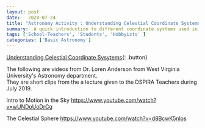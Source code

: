 ```yaml
---
layout: post
date:   2020-07-24
title: "Astronomy Activity : Understanding Celestial Coordinate Systems"
summary:  A quick introduction to different coordinate systems used in astronomy
tags: ['School-Teachers', 'Students', 'Hobbyists' ]
categories: ['Basic Astronomy'] 
---
```


[Understanding Celestial Coordinate Sysytems](https://docs.google.com/document/d/1hlc1SBIF0k_CGa8UhYB3Bi1jVJp1-mBKM7ouzOqZ1gY/edit?usp=sharing){: .button}
    
The following are videos from Dr. Loren Anderson from West Virginia University's Astronomy department.  
They are short clips from the a lecture given to the DSPIRA Teachers during July 2019.

Intro to Motion in the Sky
https://www.youtube.com/watch?v=wUNDoUoDrCg

The Celestial Sphere
https://www.youtube.com/watch?v=d8BcwK5nlos
